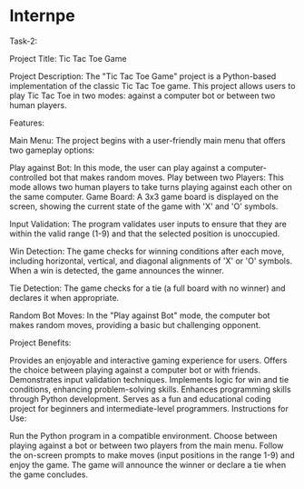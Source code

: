 # Internpe



Task-2:


Project Title: Tic Tac Toe Game

Project Description:
The "Tic Tac Toe Game" project is a Python-based implementation of the classic Tic Tac Toe game. This project allows users to play Tic Tac Toe in two modes: against a computer bot or between two human players.

Features:

Main Menu: The project begins with a user-friendly main menu that offers two gameplay options:

Play against Bot: In this mode, the user can play against a computer-controlled bot that makes random moves.
Play between two Players: This mode allows two human players to take turns playing against each other on the same computer.
Game Board: A 3x3 game board is displayed on the screen, showing the current state of the game with 'X' and 'O' symbols.

Input Validation: The program validates user inputs to ensure that they are within the valid range (1-9) and that the selected position is unoccupied.

Win Detection: The game checks for winning conditions after each move, including horizontal, vertical, and diagonal alignments of 'X' or 'O' symbols. When a win is detected, the game announces the winner.

Tie Detection: The game checks for a tie (a full board with no winner) and declares it when appropriate.

Random Bot Moves: In the "Play against Bot" mode, the computer bot makes random moves, providing a basic but challenging opponent.

Project Benefits:

Provides an enjoyable and interactive gaming experience for users.
Offers the choice between playing against a computer bot or with friends.
Demonstrates input validation techniques.
Implements logic for win and tie conditions, enhancing problem-solving skills.
Enhances programming skills through Python development.
Serves as a fun and educational coding project for beginners and intermediate-level programmers.
Instructions for Use:

Run the Python program in a compatible environment.
Choose between playing against a bot or between two players from the main menu.
Follow the on-screen prompts to make moves (input positions in the range 1-9) and enjoy the game.
The game will announce the winner or declare a tie when the game concludes.

